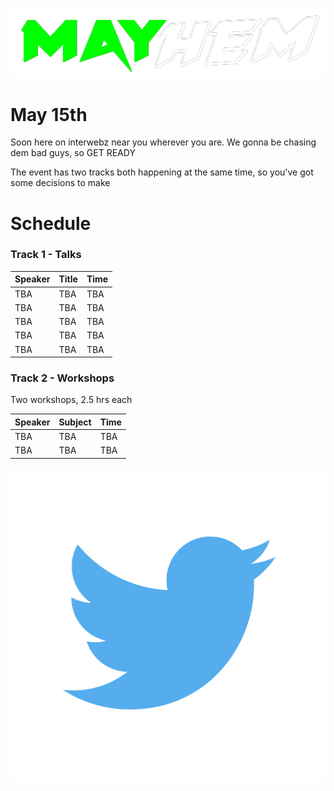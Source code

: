 ![MAYhem](pics/Green-bg-removed.png)
# May 15th

Soon here on interwebz near you wherever you are. We gonna be chasing dem bad guys, so GET READY

The event has two tracks both happening at the same time, so you've got some decisions to make


# Schedule



### Track 1 - Talks

| Speaker | Title| Time
| --- | --- | --- |
| TBA | TBA | TBA |
| TBA | TBA | TBA |
| TBA | TBA | TBA |
| TBA | TBA | TBA |
| TBA | TBA | TBA |



### Track 2 - Workshops

Two workshops, 2.5 hrs each

| Speaker | Subject | Time
| --- | --- | --- |
| TBA | TBA | TBA |
| TBA | TBA | TBA |

<div style="width: 100%; text-align: right">
<a href="https://twitter.com/citysecs/"><img src="pics/twitter.png"/></a>
</div>